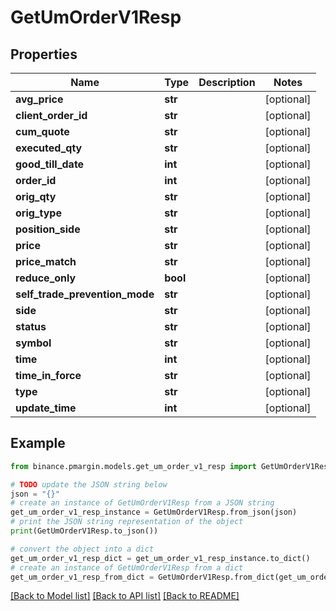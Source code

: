 # GetUmOrderV1Resp


## Properties

Name | Type | Description | Notes
------------ | ------------- | ------------- | -------------
**avg_price** | **str** |  | [optional] 
**client_order_id** | **str** |  | [optional] 
**cum_quote** | **str** |  | [optional] 
**executed_qty** | **str** |  | [optional] 
**good_till_date** | **int** |  | [optional] 
**order_id** | **int** |  | [optional] 
**orig_qty** | **str** |  | [optional] 
**orig_type** | **str** |  | [optional] 
**position_side** | **str** |  | [optional] 
**price** | **str** |  | [optional] 
**price_match** | **str** |  | [optional] 
**reduce_only** | **bool** |  | [optional] 
**self_trade_prevention_mode** | **str** |  | [optional] 
**side** | **str** |  | [optional] 
**status** | **str** |  | [optional] 
**symbol** | **str** |  | [optional] 
**time** | **int** |  | [optional] 
**time_in_force** | **str** |  | [optional] 
**type** | **str** |  | [optional] 
**update_time** | **int** |  | [optional] 

## Example

```python
from binance.pmargin.models.get_um_order_v1_resp import GetUmOrderV1Resp

# TODO update the JSON string below
json = "{}"
# create an instance of GetUmOrderV1Resp from a JSON string
get_um_order_v1_resp_instance = GetUmOrderV1Resp.from_json(json)
# print the JSON string representation of the object
print(GetUmOrderV1Resp.to_json())

# convert the object into a dict
get_um_order_v1_resp_dict = get_um_order_v1_resp_instance.to_dict()
# create an instance of GetUmOrderV1Resp from a dict
get_um_order_v1_resp_from_dict = GetUmOrderV1Resp.from_dict(get_um_order_v1_resp_dict)
```
[[Back to Model list]](../README.md#documentation-for-models) [[Back to API list]](../README.md#documentation-for-api-endpoints) [[Back to README]](../README.md)


